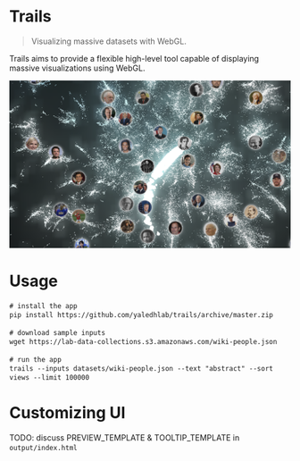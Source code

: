 # Trails

> Visualizing massive datasets with WebGL.

Trails aims to provide a flexible high-level tool capable of displaying massive visualizations using WebGL. 

![App preview](/trails/web/assets/images/preview.png?raw=true)

# Usage

```
# install the app
pip install https://github.com/yaledhlab/trails/archive/master.zip

# download sample inputs
wget https://lab-data-collections.s3.amazonaws.com/wiki-people.json

# run the app
trails --inputs datasets/wiki-people.json --text "abstract" --sort views --limit 100000
```

# Customizing UI

TODO: discuss PREVIEW_TEMPLATE & TOOLTIP_TEMPLATE in `output/index.html`